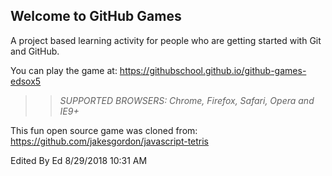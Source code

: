 ## Welcome to GitHub Games

A project based learning activity for people who are getting started with Git and GitHub.

You can play the game at: https://githubschool.github.io/github-games-edsox5

>> _*SUPPORTED BROWSERS*: Chrome, Firefox, Safari, Opera and IE9+_

This fun open source game was cloned from: https://github.com/jakesgordon/javascript-tetris

Edited By Ed 8/29/2018 10:31 AM
